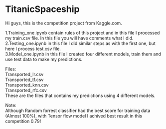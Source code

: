 # TitanicSpaceship

Hi guys, this is the competition project from Kaggle.com.

1.Training_one.ipynb contain rules of this project and in this file I processed my train.csv file. In this file you will have comments what I did.  
2.Testing_one.ipynb in this file I did similar steps as with the first one, but here I process test.csv file.  
3.Model_one.ipynb in this file I created four different models, train them and use test data to make my predictions.  
  
Files:  
Transported_lr.csv   
Transported_tf.csv  
Transported_knn.csv  
Transported_rfc.csv   
These are the files that contains my predictions using 4 different models.  

Note:  
Although Random forrest classifier had the best score for training data (Almost 100%), with Tensor flow model I achived best result in this competition 0.79!  
